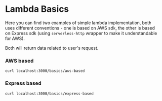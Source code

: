 # Lambda Basics

Here you can find two examples of simple lambda implementation, both uses different conventions - one is based on AWS sdk, the other is based on Express sdk (using `serverless-http` wrapper to make it understandable for AWS).

Both will return data related to user's request.

### AWS based 

```
curl localhost:3000/basics/aws-based
```

### Express based 

```
curl localhost:3000/basics/express-based
```